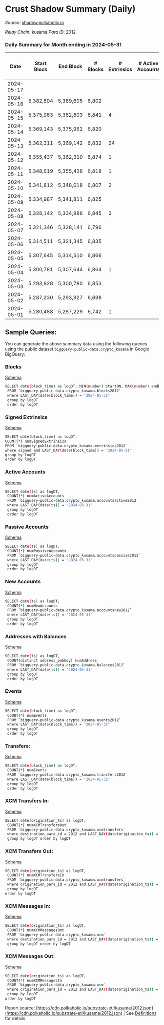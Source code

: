 # Crust Shadow Summary (Daily)

_Source_: [shadow.polkaholic.io](https://shadow.polkaholic.io)

*Relay Chain*: kusama
*Para ID*: 2012



### Daily Summary for Month ending in 2024-05-31


| Date    | Start Block | End Block | # Blocks | # Extrinsics | # Active Accounts | # Passive Accounts | # New Accounts | # Addresses | # Events  | # Transfers ($USD) | # XCM Transfers In ($USD) | # XCM Transfers Out ($USD) | # XCM In | # XCM Out | Issues |
|---------|-------------|-----------|----------|--------------|-------------------|--------------------|----------------|-------------|-----------|--------------------|---------------------------|----------------------------|----------|-----------|--------|
| 2024-05-17 |  |  |  |  |  |  |  |  |  |   |   |   |  |  |  |
| 2024-05-16 | 5,382,804 | 5,389,605 | 6,802 |  |  |  |  |  | 13,606 |   |   |   |  |  |  |
| 2024-05-15 | 5,375,963 | 5,382,803 | 6,841 | 4 |  |  |  | 3,247 | 13,720 | 4 ($464.99) |   |   |  |  |  |
| 2024-05-14 | 5,369,143 | 5,375,962 | 6,820 |  |  |  |  | 3,247 | 13,642 |   |   |   |  |  |  |
| 2024-05-13 | 5,362,311 | 5,369,142 | 6,832 | 24 |  |  |  | 3,247 | 13,881 | 24 ($16,256.57) |   |   |  |  |  |
| 2024-05-12 | 5,355,437 | 5,362,310 | 6,874 | 1 |  |  |  | 3,266 | 13,760 | 1 ($41.32) |   |   |  |  |  |
| 2024-05-11 | 5,348,619 | 5,355,436 | 6,818 | 1 |  |  |  | 3,266 | 13,647 | 1 ($37.84) |   |   |  |  |  |
| 2024-05-10 | 5,341,812 | 5,348,618 | 6,807 | 2 |  |  |  | 3,266 | 13,640 | 2 ($266.24) |   |   |  |  |  |
| 2024-05-09 | 5,334,987 | 5,341,811 | 6,825 |  |  |  |  | 3,267 | 13,652 |   |   |   |  |  |  |
| 2024-05-08 | 5,328,142 | 5,334,986 | 6,845 | 2 |  |  |  | 3,267 | 13,707 | 2 ($501.22) |   |   |  |  |  |
| 2024-05-07 | 5,321,346 | 5,328,141 | 6,796 |  |  |  |  | 3,267 | 13,594 |   |   |   |  |  |  |
| 2024-05-06 | 5,314,511 | 5,321,345 | 6,835 |  |  |  |  | 3,267 | 13,672 |   |   |   |  |  |  |
| 2024-05-05 | 5,307,645 | 5,314,510 | 6,866 |  |  |  |  | 3,267 | 13,735 |   |   |   |  |  |  |
| 2024-05-04 | 5,300,781 | 5,307,644 | 6,864 | 1 |  |  |  | 3,268 | 13,739 | 1 ($131.48) |   |   |  |  |  |
| 2024-05-03 | 5,293,928 | 5,300,780 | 6,853 |  |  |  |  | 3,267 | 13,708 |   |   |   |  |  |  |
| 2024-05-02 | 5,287,230 | 5,293,927 | 6,698 |  |  |  |  | 3,267 | 13,398 |   |   |   |  |  |  |
| 2024-05-01 | 5,280,488 | 5,287,229 | 6,742 | 1 |  |  |  | 3,267 | 13,495 | 1 ($23.06) |   |   |  |  |  |

## Sample Queries:
You can generate the above summary data using the following queries using the public dataset `bigquery-public-data.crypto_kusama` in Google BigQuery:


### Blocks 

[Schema](https://github.com/colorfulnotion/substrate-etl/blob/main/schema/blocks.json)

```bash
SELECT date(block_time) as logDT, MIN(number) startBN, MAX(number) endBN, COUNT(*) numBlocks 
 FROM `bigquery-public-data.crypto_kusama.blocks2012`  
 where LAST_DAY(date(block_time)) = "2024-05-31" 
 group by logDT 
 order by logDT
```

### Signed Extrinsics 

[Schema](https://github.com/colorfulnotion/substrate-etl/blob/main/schema/extrinsics.json)

```bash
SELECT date(block_time) as logDT, 
COUNT(*) numSignedExtrinsics 
FROM `bigquery-public-data.crypto_kusama.extrinsics2012`  
where signed and LAST_DAY(date(block_time)) = "2024-05-31" 
group by logDT 
order by logDT
```

### Active Accounts 

[Schema](https://github.com/colorfulnotion/substrate-etl/blob/main/schema/accountsactive.json)

```bash
SELECT date(ts) as logDT, 
 COUNT(*) numActiveAccounts 
 FROM `bigquery-public-data.crypto_kusama.accountsactive2012` 
 where LAST_DAY(date(ts)) = "2024-05-31" 
 group by logDT 
 order by logDT
```

### Passive Accounts 

[Schema](https://github.com/colorfulnotion/substrate-etl/blob/main/schema/accountspassive.json)

```bash
SELECT date(ts) as logDT, 
 COUNT(*) numPassiveAccounts 
 FROM `bigquery-public-data.crypto_kusama.accountspassive2012` 
 where LAST_DAY(date(ts)) = "2024-05-31" 
 group by logDT 
 order by logDT
```

### New Accounts 

[Schema](https://github.com/colorfulnotion/substrate-etl/blob/main/schema/accountsnew.json)

```bash
SELECT date(ts) as logDT, 
 COUNT(*) numNewAccounts 
 FROM `bigquery-public-data.crypto_kusama.accountsnew2012` 
 where LAST_DAY(date(ts)) = "2024-05-31" 
 group by logDT
 order by logDT
```

### Addresses with Balances 

[Schema](https://github.com/colorfulnotion/substrate-etl/blob/main/schema/balances.json)

```bash
SELECT date(ts) as logDT,
 COUNT(distinct address_pubkey) numAddress 
 FROM `bigquery-public-data.crypto_kusama.balances2012` 
 where LAST_DAY(date(ts)) = "2024-05-31" 
 group by logDT 
 order by logDT
```

### Events 

[Schema](https://github.com/colorfulnotion/substrate-etl/blob/main/schema/events.json)

```bash
SELECT date(block_time) as logDT, 
 COUNT(*) numEvents 
 FROM `bigquery-public-data.crypto_kusama.events2012` 
 where LAST_DAY(date(block_time)) = "2024-05-31" 
 group by logDT 
 order by logDT
```

### Transfers:

[Schema](https://github.com/colorfulnotion/substrate-etl/blob/main/schema/transfers.json)

```bash
SELECT date(block_time) as logDT, 
 COUNT(*) numEvents 
 FROM `bigquery-public-data.crypto_kusama.transfers2012` 
 where LAST_DAY(date(block_time)) = "2024-05-31" 
 group by logDT 
 order by logDT
```

### XCM Transfers In: 

[Schema](https://github.com/colorfulnotion/substrate-etl/blob/main/schema/xcmtransfers.json)

```bash
SELECT date(origination_ts) as logDT, 
 COUNT(*) numXCMTransfersOut 
 FROM `bigquery-public-data.crypto_kusama.xcmtransfers` 
 where destination_para_id = 2012 and LAST_DAY(date(origination_ts)) = "2024-05-31" 
 group by logDT order by logDT
```

### XCM Transfers Out: 

[Schema](https://github.com/colorfulnotion/substrate-etl/blob/main/schema/xcmtransfers.json)

```bash
SELECT date(origination_ts) as logDT, 
 COUNT(*) numXCMTransfersIn 
 FROM `bigquery-public-data.crypto_kusama.xcmtransfers` 
 where origination_para_id = 2012 and LAST_DAY(date(origination_ts)) = "2024-05-31" 
 group by logDT 
order by logDT
```

### XCM Messages In: 

[Schema](https://github.com/colorfulnotion/substrate-etl/blob/main/schema/xcm.json)

```bash
SELECT date(origination_ts) as logDT, 
 COUNT(*) numXCMMessagesOut 
 FROM `bigquery-public-data.crypto_kusama.xcm` 
 where destination_para_id = 2012 and LAST_DAY(date(origination_ts)) = "2024-05-31" 
 group by logDT order by logDT
```

### XCM Messages Out: 

[Schema](https://github.com/colorfulnotion/substrate-etl/blob/main/schema/xcm.json)

```bash
SELECT date(origination_ts) as logDT, 
 COUNT(*) numXCMMessagesIn 
 FROM `bigquery-public-data.crypto_kusama.xcm` 
 where origination_para_id = 2012 and LAST_DAY(date(origination_ts)) = "2024-05-31" 
 group by logDT 
order by logDT
```


Report source: [https://cdn.polkaholic.io/substrate-etl/kusama/2012.json](https://cdn.polkaholic.io/substrate-etl/kusama/2012.json) | See [Definitions](/DEFINITIONS.md) for details
